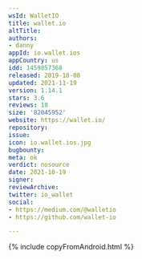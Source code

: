 ```yaml
---
wsId: WalletIO
title: wallet.io
altTitle: 
authors:
- danny
appId: io.wallet.ios
appCountry: us
idd: 1459857368
released: 2019-10-08
updated: 2021-11-19
version: 1.14.1
stars: 3.6
reviews: 18
size: '82045952'
website: https://wallet.io/
repository: 
issue: 
icon: io.wallet.ios.jpg
bugbounty: 
meta: ok
verdict: nosource
date: 2021-10-19
signer: 
reviewArchive: 
twitter: io_wallet
social:
- https://medium.com/@walletio
- https://github.com/wallet-io

---
```


{% include copyFromAndroid.html %}
